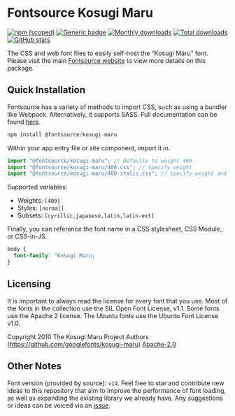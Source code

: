 # Fontsource Kosugi Maru

[![npm (scoped)](https://img.shields.io/npm/v/@fontsource/kosugi-maru?color=brightgreen)](https://www.npmjs.com/package/@fontsource/kosugi-maru) [![Generic badge](https://img.shields.io/badge/fontsource-passing-brightgreen)](https://github.com/fontsource/fontsource) [![Monthly downloads](https://badgen.net/npm/dm/@fontsource/kosugi-maru)](https://github.com/fontsource/fontsource) [![Total downloads](https://badgen.net/npm/dt/@fontsource/kosugi-maru)](https://github.com/fontsource/fontsource) [![GitHub stars](https://img.shields.io/github/stars/fontsource/fontsource.svg?style=social&label=Star)](https://github.com/fontsource/fontsource/stargazers)

The CSS and web font files to easily self-host the “Kosugi Maru” font. Please visit the main [Fontsource website](https://fontsource.org/fonts/kosugi-maru) to view more details on this package.

## Quick Installation

Fontsource has a variety of methods to import CSS, such as using a bundler like Webpack. Alternatively, it supports SASS. Full documentation can be found [here](https://fontsource.org/docs/introduction).

```javascript
npm install @fontsource/kosugi-maru
```

Within your app entry file or site component, import it in.

```javascript
import "@fontsource/kosugi-maru"; // Defaults to weight 400
import "@fontsource/kosugi-maru/400.css"; // Specify weight
import "@fontsource/kosugi-maru/400-italic.css"; // Specify weight and style

```

Supported variables:
- Weights: `[400]`
- Styles: `[normal]`
- Subsets: `[cyrillic,japanese,latin,latin-ext]`

Finally, you can reference the font name in a CSS stylesheet, CSS Module, or CSS-in-JS.

```css
body {
  font-family: "Kosugi Maru;
}
```

## Licensing
It is important to always read the license for every font that you use.
Most of the fonts in the collection use the SIL Open Font License, v1.1. Some fonts use the Apache 2 license. The Ubuntu fonts use the Ubuntu Font License v1.0.

Copyright 2010 The Kosugi Maru Project Authors (https://github.com/googlefonts/kosugi-maru)
[Apache-2.0](http://www.apache.org/licenses/LICENSE-2.0.html)

## Other Notes
Font version (provided by source): `v14`.
Feel free to star and contribute new ideas to this repository that aim to improve the performance of font loading, as well as expanding the existing library we already have. Any suggestions or ideas can be voiced via an [issue](https://github.com/fontsource/fontsource/issues).